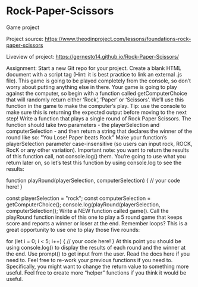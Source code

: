 # Rock-Paper-Scissors
Game project

Project source:
https://www.theodinproject.com/lessons/foundations-rock-paper-scissors


Liveview of project:
https://gernesto14.github.io/Rock-Paper-Scissors/

Assignment:
Start a new Git repo for your project.
Create a blank HTML document with a script tag (Hint: it is best practice to link an 
external .js file). This game is going to be played completely from the console, so
don’t worry about putting anything else in there.
Your game is going to play against the computer, so begin with a function called 
getComputerChoice that will randomly return either ‘Rock’, ‘Paper’ or ‘Scissors’. 
We’ll use this function in the game to make the computer’s play. Tip: use the console to
 make sure this is returning the expected output before moving to the next step!
Write a function that plays a single round of Rock Paper Scissors. The function should 
take two parameters - the playerSelection and computerSelection - and then return a string
 that declares the winner of the round like so: "You Lose! Paper beats Rock"
Make your function’s playerSelection parameter case-insensitive (so users can input rock,
ROCK, RocK or any other variation).
Important note: you want to return the results of this function call, not console.log() 
them. You’re going to use what you return later on, so let’s test this function by using 
console.log to see the results:

function playRound(playerSelection, computerSelection) {
  // your code here!
}
 
const playerSelection = "rock";
const computerSelection = getComputerChoice();
console.log(playRound(playerSelection, computerSelection));
Write a NEW function called game(). Call the playRound function inside of this one to play a 5 round game that keeps score and reports a winner or loser at the end.
Remember loops? This is a great opportunity to use one to play those five rounds:

for (let i = 0; i < 5; i++) {
   // your code here!
}
At this point you should be using console.log() to display the results of each round 
and the winner at the end.
Use prompt() to get input from the user. Read the docs here if you need to.
Feel free to re-work your previous functions if you need to. Specifically, you might 
want to change the return value to something more useful.
Feel free to create more “helper” functions if you think it would be useful.
